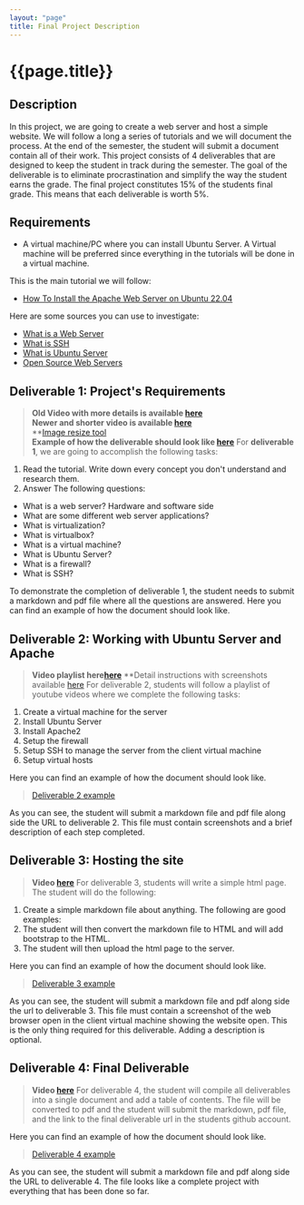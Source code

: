 ```yaml
---
layout: "page"
title: Final Project Description
---
```


# {{page.title}}

## Description
In this project, we are going to create a web server and host a simple website. We will follow a long a series of tutorials and we will document the process. At the end of the semester, the student will submit a document contain all of their work. This project consists of 4 deliverables that are designed to keep the student in track during the semester. The goal of the deliverable is to eliminate procrastination and simplify the way the student earns the grade. The final project constitutes 15% of the students final grade. This means that each deliverable is worth 5%.
## Requirements
* A virtual machine/PC where you can install Ubuntu Server. A Virtual machine will be preferred since everything in the tutorials will be done in a virtual machine.

This is the main tutorial we will follow:
* [How To Install the Apache Web Server on Ubuntu 22.04](https://rapurl.live/ch3)

Here are some sources you can use to investigate:
* [What is a Web Server](https://rapurl.live/pbe)
* [What is SSH](https://rapurl.live/9bg)
* [What is Ubuntu Server](https://rapurl.live/57a)
* [Open Source Web Servers](https://rapurl.live/pkm)

## Deliverable 1: Project's Requirements
> **Old Video with more details is available [here](https://youtu.be/F0DdCC5Lq3A)** <br>
> **Newer and shorter video is available [here](https://youtu.be/CYasEYqKq-s)**<br>
> **[Image resize tool](https://www.simpleimageresizer.com/upload)<br>
> **Example of how the deliverable should look like [here](https://rapurl.live/5d8)**
For **deliverable 1**, we are going to accomplish the following tasks:
1. Read the tutorial. Write down every concept you don't understand and research them.
2. Answer The following questions:
* What is a web server? Hardware and software side
* What are some different web server applications?
* What is virtualization?
* What is virtualbox?
* What is a virtual machine?
* What is Ubuntu Server?
* What is a firewall?
* What is SSH?

To demonstrate the completion of deliverable 1, the student needs to submit a markdown and pdf file where all the questions are answered. Here you can find an example of how the document should look like.


## Deliverable 2: Working with Ubuntu Server and Apache
> **Video playlist here[here](https://youtu.be/F0DdCC5Lq3A)**
> **Detail instructions with screenshots available [here](https://cis106.com/project/webserverProject/)
For deliverable 2, students will follow a playlist of youtube videos where we complete the following tasks:
1. Create a virtual machine for the server
2. Install Ubuntu Server
3. Install Apache2
4. Setup the firewall
5. Setup SSH to manage the server from the client virtual machine
6. Setup virtual hosts

Here you can find an example of how the document should look like.

> [Deliverable 2 example]()

As you can see, the student will submit a markdown file and pdf file along side the URL to deliverable 2. This file must contain screenshots and a brief description of each step completed.

## Deliverable 3: Hosting the site
> **Video [here](https://youtu.be/F0DdCC5Lq3A)**
For deliverable 3, students will write a simple html page. The student will do the following:
1. Create a simple markdown file about anything. The following are good examples:
2. The student will then convert the markdown file to HTML and will add bootstrap to the HTML.
3. The student will then upload the html page to the server.

Here you can find an example of how the document should look like.

> [Deliverable 3 example]()

As you can see, the student will submit a markdown file and pdf along side the url to deliverable 3. This file must contain a screenshot of the web browser open in the client virtual machine showing the website open. This is the only thing required for this deliverable. Adding a description is optional. 

## Deliverable 4: Final Deliverable
> **Video [here](https://youtu.be/F0DdCC5Lq3A)**
For deliverable 4, the student will compile all deliverables into a single document and add a table of contents. The file will be converted to pdf and the student will submit the markdown, pdf file, and the link to the final deliverable url in the students github account.

Here you can find an example of how the document should look like.

> [Deliverable 4 example]()

As you can see, the student will submit a markdown file and pdf along side the URL to deliverable 4. The file looks like a complete project with everything that has been done so far. 